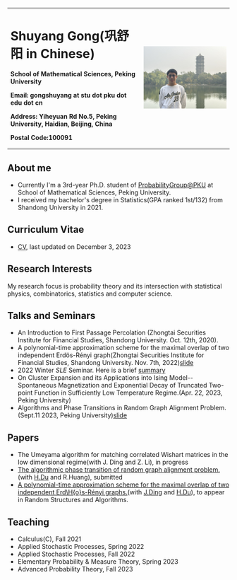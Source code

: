 <head>
    <script src="https://cdn.mathjax.org/mathjax/latest/MathJax.js?config=TeX-AMS-MML_HTMLorMML" type="text/javascript"></script>
    <script type="text/x-mathjax-config">
        MathJax.Hub.Config({
            tex2jax: {
            skipTags: ['script', 'noscript', 'style', 'textarea', 'pre'],
            inlineMath: [['$','$']]
            }
        });
    </script>
</head><head>
    <script src="https://cdn.mathjax.org/mathjax/latest/MathJax.js?config=TeX-AMS-MML_HTMLorMML" type="text/javascript"></script>
    <script type="text/x-mathjax-config">
        MathJax.Hub.Config({
            tex2jax: {
            skipTags: ['script', 'noscript', 'style', 'textarea', 'pre'],
            inlineMath: [['$','$']]
            }
        });
    </script>
</head>



<table border="0">
  <tr>
    <td width="60%">
      <h1>Shuyang Gong(巩舒阳 in Chinese)</h1>
      <p><b>School of Mathematical Sciences, Peking University</b></p>
      <p><b>Email: gongshuyang at stu dot pku dot edu dot cn</b></p>
      <p><b>Address: Yiheyuan Rd No.5, Peking University, Haidian, Beijing, China</b></p>
      <p><b>Postal Code:100091</b></p>
    </td>
    <td width="40%">
      <img src="/recent photo.jpeg" width="100%">
    </td>
  </tr>
</table>


## About me
- Currently I'm a 3rd-year Ph.D. student of [ProbabilityGroup@PKU](https://pkuprobability.com)  at School of Mathematical Sciences, Peking University.
- I received my bachelor's degree in Statistics(GPA ranked 1st/132) from Shandong University in 2021.

## Curriculum Vitae 
- [CV](https://GongMathProba.github.io/CV_Shuyang_Gong.pdf), last updated on December 3, 2023

## Research Interests
My research focus is probability theory and its intersection with statistical physics, combinatorics, statistics and computer science.

## Talks and Seminars
- An Introduction to First Passage Percolation (Zhongtai Securities Institute for Financial Studies, Shandong University. Oct. 12th, 2020).
- A polynomial-time approximation scheme for the maximal overlap of two independent Erdös-Rényi graph(Zhongtai Securities Institute for Financial Studies, Shandong University. Nov. 7th, 2022)[slide](https://GongMathProba.github.io/NOV_SDU.pdf)
- 2022 Winter $SLE$ Seminar. Here is a brief [summary](https://GongMathProba.github.io/SLE_Winter_2022.pdf)
- On Cluster Expansion and its Applications into Ising Model--Spontaneous Magnetization and Exponential Decay of Truncated Two-point Function in Sufficiently Low Temperature Regime.(Apr. 22, 2023, Peking University)
- Algorithms and Phase Transitions in Random Graph Alignment Problem.(Sept.11 2023, Peking University)[slide](https://GongMathProba.github.io/巩舒阳.pdf)

## Papers
- The Umeyama algorithm for matching correlated Wishart matrices in the low dimensional regime(with J. Ding and Z. Li), in progress
- [The algorithmic phase transition of random graph alignment problem.](https://arxiv.org/abs/2307.06590)(with [H.Du](https://hangdu2000.github.io/MyHomePage/) and R.Huang), submitted
- [A polynomial-time approximation scheme for the maximal overlap of two independent Erd\H{o}s-Rényi graphs.](https://arxiv.org/abs/2210.07823)(with [J.Ding](https://www.math.pku.edu.cn/teachers/dingjian/index.html) and [H.Du](https://hangdu2000.github.io/MyHomePage/)), to appear in Random Structures and Algorithms. 

## Teaching
- Calculus(C), Fall 2021
- Applied Stochastic Processes, Spring 2022
- Applied Stochastic Processes, Fall 2022
- Elementary Probability & Measure Theory, Spring 2023
- Advanced Probability Theory, Fall 2023

